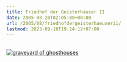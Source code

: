```yaml
---
title: Friedhof der Geisterhäuser II
date: 2005-08-20T02:05:00+00:00
url: /2005/08/friedhofdergeisterhaeuserii/
lastmod: 2023-09-10T19:14:12+07:00
---
```

<div class="flickr">
  <a href="http://www.flickr.com/photos/schreibblogade/35528319/" title="graveyard of ghosthouses"><br /> <img src="//photos29.flickr.com/35528319_6f4b3912bb.jpg" alt="graveyard of ghosthouses" /><br /> </a>
</div>
